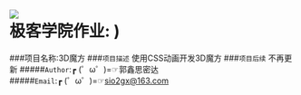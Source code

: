 ![](http://jiuye.jikexueyuan.com/Current/home/images/logo.png)  
极客学院作业: )
=================
###项目名称:3D魔方
###`项目描述`
      使用CSS动画开发3D魔方
###`项目后续`
      不再更新
#####`Author`:┏ (゜ω゜)=☞郭鑫思密达<br>
#####`Email`:┏ (゜ω゜)=☞sio2gx@163.com<br>
